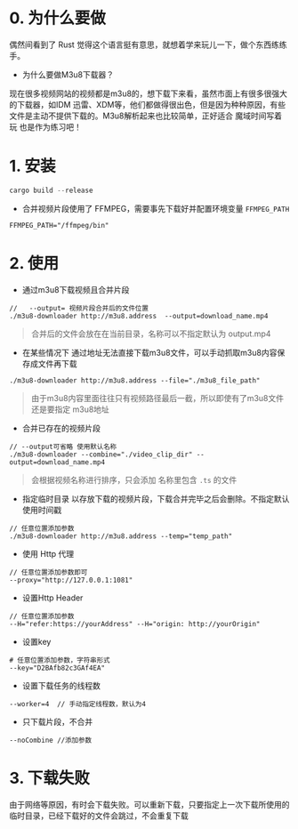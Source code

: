 # 0. 为什么要做

偶然间看到了 Rust 觉得这个语言挺有意思，就想着学来玩儿一下，做个东西练练手。

- 为什么要做M3u8下载器？

现在很多视频网站的视频都是m3u8的，想下载下来看，虽然市面上有很多很强大的下载器，如IDM 迅雷、XDM等，他们都做得很出色，但是因为种种原因，有些文件是主动不提供下载的。M3u8解析起来也比较简单，正好适合 魔域时间写着玩 也是作为练习吧！



# 1. 安装

```rust
cargo build --release
```

- 合并视频片段使用了 FFMPEG，需要事先下载好并配置环境变量 `FFMPEG_PATH`

```shell
FFMPEG_PATH="/ffmpeg/bin"
```



# 2. 使用

- 通过m3u8下载视频且合并片段

```shell
//   --output= 视频片段合并后的文件位置
./m3u8-downloader http://m3u8.address  --output=download_name.mp4
```

> 合并后的文件会放在在当前目录，名称可以不指定默认为 output.mp4

- 在某些情况下 通过地址无法直接下载m3u8文件，可以手动抓取m3u8内容保存成文件再下载

```shell
./m3u8-downloader http://m3u8.address --file="./m3u8_file_path"
```

> 由于m3u8内容里面往往只有视频路径最后一截，所以即使有了m3u8文件还是要指定 m3u8地址

- 合并已存在的视频片段

```shell
// --output可省略 使用默认名称
./m3u8-downloader --combine="./video_clip_dir" --output=download_name.mp4
```

> 会根据视频名称进行排序，只会添加 名称里包含 `.ts` 的文件

- 指定临时目录 以存放下载的视频片段，下载合并完毕之后会删除。不指定默认使用时间戳

```shell
// 任意位置添加参数
./m3u8-downloader http://m3u8.address --temp="temp_path"
```

- 使用 Http 代理

```shell
// 任意位置添加参数即可
--proxy="http://127.0.0.1:1081"
```

- 设置Http Header

```shell
// 任意位置添加参数
--H="refer:https://yourAddress" --H="origin: http://yourOrigin"
```

- 设置key

```shell
# 任意位置添加参数，字符串形式
--key="D2BAfb82c3GAf4EA"
```

- 设置下载任务的线程数

```shell
--worker=4  // 手动指定线程数，默认为4
```

- 只下载片段，不合并
```
--noCombine //添加参数
```

# 3. 下载失败

由于网络等原因，有时会下载失败。可以重新下载，只要指定上一次下载所使用的临时目录，已经下载好的文件会跳过，不会重复下载